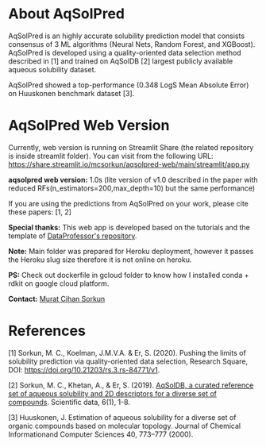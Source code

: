 # About AqSolPred

AqSolPred is an highly accurate solubility prediction model that consists consensus of 3 ML algorithms (Neural Nets, Random Forest, and XGBoost). AqSolPred is developed using a quality-oriented data selection method described in [1] and trained on AqSolDB [2] largest publicly available aqueous solubility dataset.

AqSolPred showed a top-performance (0.348 LogS Mean Absolute Error) on Huuskonen benchmark dataset [3].

# AqSolPred Web Version

Currently, web version is running on Streamlit Share (the related repository is inside streamlit folder). 
You can visit from the following URL: https://share.streamlit.io/mcsorkun/aqsolpred-web/main/streamlit/app.py

**aqsolpred web version:** 1.0s (lite version of v1.0 described in the paper with reduced RFs(n_estimators=200,max_depth=10) but the same performance)

If you are using the predictions from AqSolPred on your work, please cite these papers: [1, 2]

**Special thanks:** This web app is developed based on the tutorials and the template of [DataProfessor's repository](https://github.com/dataprofessor/code/tree/master/streamlit/part7). 

**Note:** Main folder was prepared for Heroku deployment, however it passes the Heroku slug size therefore it is not online on heroku.  

**PS:** Check out dockerfile in gcloud folder to know how I installed conda + rdkit on google cloud platform.
                                                                                         
**Contact:** [Murat Cihan Sorkun](https://www.linkedin.com/in/murat-cihan-sorkun/)

# References

[1] Sorkun, M. C., Koelman, J.M.V.A. & Er, S.  (2020). Pushing the limits of solubility prediction via quality-oriented data selection, Research Square, DOI: https://doi.org/10.21203/rs.3.rs-84771/v1.

[2] Sorkun, M. C., Khetan, A., & Er, S. (2019).  [AqSolDB, a curated reference set of aqueous solubility and 2D descriptors for a diverse set of compounds](https://www.nature.com/articles/s41597-019-0151-1). Scientific data, 6(1), 1-8.

[3] Huuskonen, J. Estimation of aqueous solubility for a diverse set of organic compounds based on molecular topology. Journal of Chemical Informationand Computer Sciences 40, 773–777 (2000).
